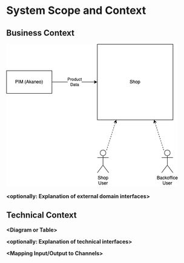 # System Scope and Context

## Business Context

![Context Diagram](./img/Context.drawio.png)

**\<optionally: Explanation of external domain interfaces>**

## Technical Context

**\<Diagram or Table>**

**\<optionally: Explanation of technical interfaces>**

**\<Mapping Input/Output to Channels>**
